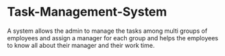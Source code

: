 # Task-Management-System
A system allows the admin to manage the tasks among multi groups of employees and assign a manager for each group and helps the employees to know all about their manager and their work time.
